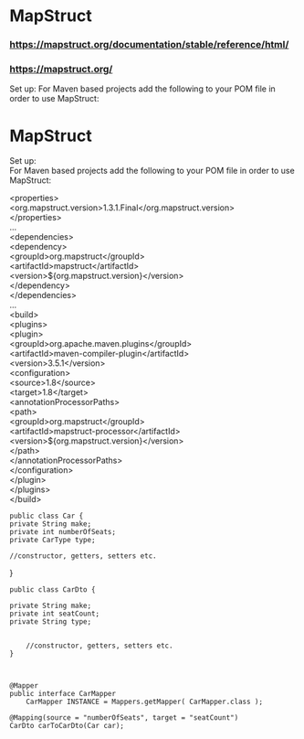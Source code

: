 
# MapStruct

### https://mapstruct.org/documentation/stable/reference/html/

### https://mapstruct.org/

Set up:
For Maven based projects add the following to your POM file in order to use MapStruct:

<h1 class="code-line" data-line-start=0 data-line-end=1 ><a id="MapStruct_0"></a>MapStruct</h1>
<p class="has-line-data" data-line-start="1" data-line-end="3">Set up:<br>
For Maven based projects add the following to your POM file in order to use MapStruct:</p>
<p class="has-line-data" data-line-start="4" data-line-end="36">&lt;properties&gt;<br>
&lt;org.mapstruct.version&gt;1.3.1.Final&lt;/org.mapstruct.version&gt;<br>
&lt;/properties&gt;<br>
…<br>
&lt;dependencies&gt;<br>
&lt;dependency&gt;<br>
&lt;groupId&gt;org.mapstruct&lt;/groupId&gt;<br>
&lt;artifactId&gt;mapstruct&lt;/artifactId&gt;<br>
&lt;version&gt;${org.mapstruct.version}&lt;/version&gt;<br>
&lt;/dependency&gt;<br>
&lt;/dependencies&gt;<br>
…<br>
&lt;build&gt;<br>
&lt;plugins&gt;<br>
&lt;plugin&gt;<br>
&lt;groupId&gt;org.apache.maven.plugins&lt;/groupId&gt;<br>
&lt;artifactId&gt;maven-compiler-plugin&lt;/artifactId&gt;<br>
&lt;version&gt;3.5.1&lt;/version&gt;<br>
&lt;configuration&gt;<br>
&lt;source&gt;1.8&lt;/source&gt;<br>
&lt;target&gt;1.8&lt;/target&gt;<br>
&lt;annotationProcessorPaths&gt;<br>
&lt;path&gt;<br>
&lt;groupId&gt;org.mapstruct&lt;/groupId&gt;<br>
&lt;artifactId&gt;mapstruct-processor&lt;/artifactId&gt;<br>
&lt;version&gt;${org.mapstruct.version}&lt;/version&gt;<br>
&lt;/path&gt;<br>
&lt;/annotationProcessorPaths&gt;<br>
&lt;/configuration&gt;<br>
&lt;/plugin&gt;<br>
&lt;/plugins&gt;<br>
&lt;/build&gt;</p>


    public class Car {
    private String make;
    private int numberOfSeats;
    private CarType type;
 
    //constructor, getters, setters etc.
}


    public class CarDto {
     
    private String make;
    private int seatCount;
    private String type;
 

        //constructor, getters, setters etc.
    }
    
    

    @Mapper 
    public interface CarMapper 
        CarMapper INSTANCE = Mappers.getMapper( CarMapper.class ); 
        
    @Mapping(source = "numberOfSeats", target = "seatCount")
    CarDto carToCarDto(Car car); 
